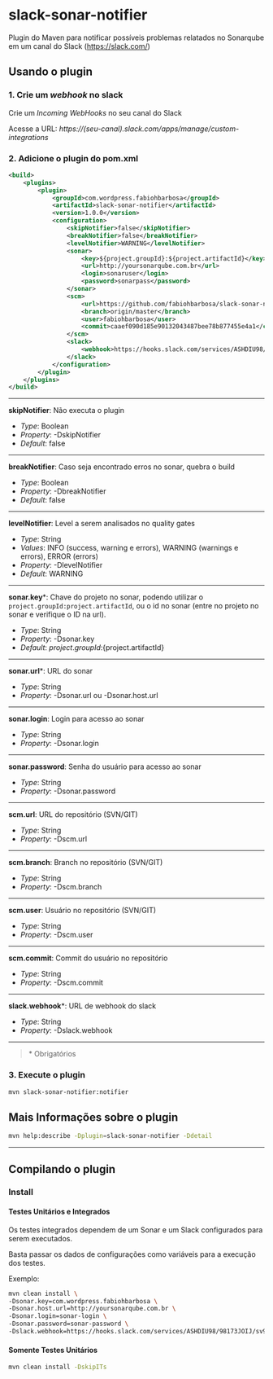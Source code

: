 # slack-sonar-notifier #

Plugin do Maven para notificar possíveis problemas relatados no Sonarqube em um canal do Slack (https://slack.com/)

## Usando o plugin
### 1. Crie um _webhook_ no slack
Crie um *Incoming WebHooks* no seu canal do Slack

Acesse a URL: _https://(seu-canal).slack.com/apps/manage/custom-integrations_

### 2. Adicione o plugin do pom.xml

```xml
<build>
    <plugins>
        <plugin>
            <groupId>com.wordpress.fabiohbarbosa</groupId>
            <artifactId>slack-sonar-notifier</artifactId>
            <version>1.0.0</version>
            <configuration>
                <skipNotifier>false</skipNotifier>
                <breakNotifier>false</breakNotifier>
                <levelNotifier>WARNING</levelNotifier>
                <sonar>
                    <key>${project.groupId}:${project.artifactId}</key>
                    <url>http://yoursonarqube.com.br</url>
                    <login>sonaruser</login>
                    <password>sonarpass</password>
                </sonar>
                <scm>
                    <url>https://github.com/fabiohbarbosa/slack-sonar-notifier</url>
                    <branch>origin/master</branch>
                    <user>fabiohbarbosa</user>
                    <commit>caaef090d185e90132043487bee78b877455e4a1</commit>
                </scm>
                <slack>
                    <webhook>https://hooks.slack.com/services/ASHDIU98/98173JOIJ/sv9RRmWpvTes2Oc3y5QeY54G</webhook>
                </slack>
            </configuration>
        </plugin>
    </plugins>
</build>

```

***

**skipNotifier**: 
Não executa o plugin
* _Type_: Boolean
* _Property_: -DskipNotifier
* _Default_: false

***

**breakNotifier**: 
Caso seja encontrado erros no sonar, quebra o build
* _Type_: Boolean
* _Property_: -DbreakNotifier
* _Default_: false

***

**levelNotifier**: 
Level a serem analisados no quality gates
* _Type_: String
* _Values_: INFO (success, warning e errors), WARNING (warnings e errors), ERROR (errors)
* _Property_: -DlevelNotifier
* _Default_: WARNING

***

**sonar.key***:
Chave do projeto no sonar, podendo utilizar o `project.groupId:project.artifactId`, ou o id no sonar (entre no projeto no sonar e verifique o ID na url).
* _Type_: String
* _Property_: -Dsonar.key
* _Default_: ${project.groupId}:${project.artifactId}

***

**sonar.url***:
URL do sonar
* _Type_: String
* _Property_: -Dsonar.url ou -Dsonar.host.url

***

**sonar.login**:
Login para acesso ao sonar
* _Type_: String
* _Property_: -Dsonar.login

***

**sonar.password**: 
Senha do usuário para acesso ao sonar
* _Type_: String
* _Property_: -Dsonar.password

***

**scm.url**: 
URL do repositório (SVN/GIT)
* _Type_: String
* _Property_: -Dscm.url

***

**scm.branch**: 
Branch no repositório (SVN/GIT)
* _Type_: String
* _Property_: -Dscm.branch

***

**scm.user**:
Usuário no repositório (SVN/GIT)
* _Type_: String
* _Property_: -Dscm.user

***

**scm.commit**: 
Commit do usuário no repositório
* _Type_: String
* _Property_: -Dscm.commit

***

**slack.webhook***: 
URL de webhook do slack
* _Type_: String
* _Property_: -Dslack.webhook

***

> \* Obrigatórios

### 3. Execute o plugin
```sh
mvn slack-sonar-notifier:notifier
```

## Mais Informações sobre o plugin
```sh
mvn help:describe -Dplugin=slack-sonar-notifier -Ddetail
```

---

## Compilando o plugin

### Install
#### Testes Unitários e Integrados
Os testes integrados dependem de um Sonar e um Slack configurados para serem executados.

Basta passar os dados de configurações como variáveis para a execução dos testes.

Exemplo:
```sh
mvn clean install \
-Dsonar.key=com.wordpress.fabiohbarbosa \
-Dsonar.host.url=http://yoursonarqube.com.br \
-Dsonar.login=sonar-login \
-Dsonar.password=sonar-password \
-Dslack.webhook=https://hooks.slack.com/services/ASHDIU98/98173JOIJ/sv9RRmWpvTes2Oc3y5QeY54G
```

#### Somente Testes Unitários
```sh
mvn clean install -DskipITs
```
